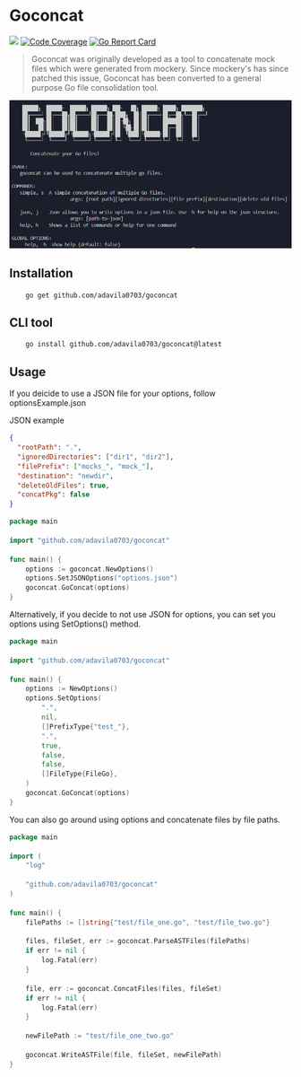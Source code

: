 # Goconcat

[![](https://godoc.org/github.com/salesloft/gorollout?status.svg)](http://godoc.org/github.com/adavila0703/goconcat)
[![Code Coverage](https://codecov.io/gh/adavila0703/goconcat/branch/main/graph/badge.svg)](https://app.codecov.io/gh/adavila0703/goconcat)
[![Go Report Card](https://goreportcard.com/badge/github.com/salesloft/gorollout)](https://goreportcard.com/report/github.com/adavila0703/goconcat)

> Goconcat was originally developed as a tool to concatenate mock files which were generated from mockery. Since mockery's has since patched this issue, Goconcat has been converted to a general purpose Go file consolidation tool.

![goconcat](./images/goconcat.png)

## Installation

```shell
    go get github.com/adavila0703/goconcat
```

## CLI tool

```shell
    go install github.com/adavila0703/goconcat@latest
```

## Usage

If you deicide to use a JSON file for your options, follow optionsExample.json

JSON example

```json
{
  "rootPath": ".",
  "ignoredDirectories": ["dir1", "dir2"],
  "filePrefix": ["mocks_", "mock_"],
  "destination": "newdir",
  "deleteOldFiles": true,
  "concatPkg": false
}
```

```go
package main

import "github.com/adavila0703/goconcat"

func main() {
    options := goconcat.NewOptions()
    options.SetJSONOptions("options.json")
    goconcat.GoConcat(options)
}
```

Alternatively, if you decide to not use JSON for options, you can set you options using SetOptions() method.

```go
package main

import "github.com/adavila0703/goconcat"

func main() {
	options := NewOptions()
	options.SetOptions(
		".",
		nil,
		[]PrefixType{"test_"},
		".",
		true,
		false,
		false,
		[]FileType{FileGo},
	)
    goconcat.GoConcat(options)
}
```

You can also go around using options and concatenate files by file paths.

```go
package main

import (
	"log"

	"github.com/adavila0703/goconcat"
)

func main() {
	filePaths := []string{"test/file_one.go", "test/file_two.go"}

	files, fileSet, err := goconcat.ParseASTFiles(filePaths)
	if err != nil {
		log.Fatal(err)
	}

	file, err := goconcat.ConcatFiles(files, fileSet)
	if err != nil {
		log.Fatal(err)
	}

	newFilePath := "test/file_one_two.go"

	goconcat.WriteASTFile(file, fileSet, newFilePath)
}
```
